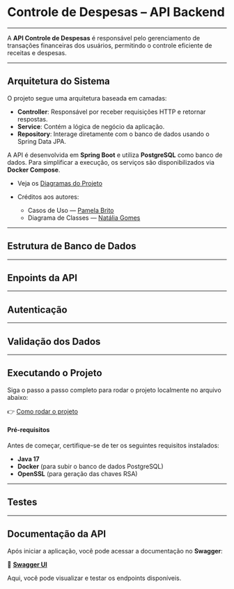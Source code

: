 # Controle de Despesas – API Backend

---

A **API Controle de Despesas** é responsável pelo gerenciamento de transações financeiras dos usuários, permitindo o controle eficiente de receitas e despesas.

---

## Arquitetura do Sistema

O projeto segue uma arquitetura baseada em camadas:

- **Controller**: Responsável por receber requisições HTTP e retornar respostas.
- **Service**: Contém a lógica de negócio da aplicação.
- **Repository**: Interage diretamente com o banco de dados usando o Spring Data JPA.

A API é desenvolvida em **Spring Boot** e utiliza **PostgreSQL** como banco de dados. Para simplificar a execução, os serviços são disponibilizados via **Docker Compose**.

- Veja os [Diagramas do Projeto](./docs/Diagramas.md)

- Créditos aos autores:
  - Casos de Uso — [Pamela Brito](https://github.com/pamelabrito)
  - Diagrama de Classes — [Natália Gomes](https://github.com/nataliatsi)

---

## Estrutura de Banco de Dados

---

## Enpoints da API

---

## Autenticação

---

## Validação dos Dados

---

## Executando o Projeto

Siga o passo a passo completo para rodar o projeto localmente no arquivo abaixo:

👉 [Como rodar o projeto](./docs/executar-projeto.md)

#### Pré-requisitos

Antes de começar, certifique-se de ter os seguintes requisitos instalados:

- **Java 17**
- **Docker** (para subir o banco de dados PostgreSQL)
- **OpenSSL** (para geração das chaves RSA)

---

## Testes

---

## Documentação da API

Após iniciar a aplicação, você pode acessar a documentação no **Swagger**:

🔗 **[Swagger UI](http://localhost:8080/swagger-ui/index.html)**

Aqui, você pode visualizar e testar os endpoints disponíveis.
